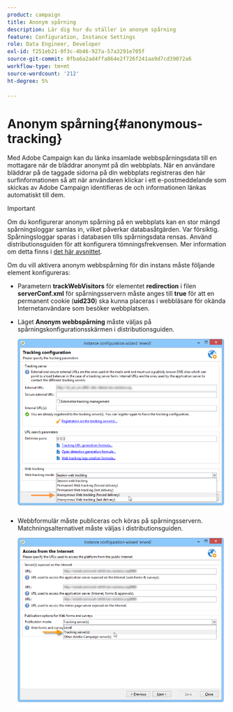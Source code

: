 ```yaml
---
product: campaign
title: Anonym spårning
description: Lär dig hur du ställer in anonym spårning
feature: Configuration, Instance Settings
role: Data Engineer, Developer
exl-id: f251eb21-0f3c-4b46-927a-57a3291e705f
source-git-commit: 0fba6a2ad4ffa864e2f726f241aa9d7cd39072a6
workflow-type: tm+mt
source-wordcount: '212'
ht-degree: 5%

---
```


# Anonym spårning{#anonymous-tracking}

Med Adobe Campaign kan du länka insamlade webbspårningsdata till en mottagare när de bläddrar anonymt på din webbplats. När en användare bläddrar på de taggade sidorna på din webbplats registreras den här surfinformationen så att när användaren klickar i ett e-postmeddelande som skickas av Adobe Campaign identifieras de och informationen länkas automatiskt till dem.

>[!IMPORTANT]
>
>Om du konfigurerar anonym spårning på en webbplats kan en stor mängd spårningsloggar samlas in, vilket påverkar databasåtgärden. Var försiktig.\
>Spårningsloggar sparas i databasen tills spårningsdata rensas. Använd distributionsguiden för att konfigurera tömningsfrekvensen. Mer information om detta finns i [det här avsnittet](../../installation/using/deploying-an-instance.md#purging-data).

Om du vill aktivera anonym webbspårning för din instans måste följande element konfigureras:

* Parametern **trackWebVisitors** för elementet **redirection** i filen **serverConf.xml** för spårningsservern måste anges till **true** för att en permanent cookie (**uid230**) ska kunna placeras i webbläsare för okända Internetanvändare som besöker webbplatsen.
* Läget **Anonym webbspårning** måste väljas på spårningskonfigurationsskärmen i distributionsguiden.

  ![](assets/webtracking_anonymous_set.png)

* Webbformulär måste publiceras och köras på spårningsservern. Matchningsalternativet måste väljas i distributionsguiden.

  ![](assets/webtracking_publication_set_for_webapps.png)

